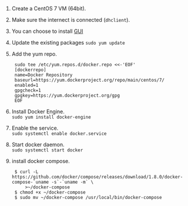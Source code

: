 1. Create a CentOS 7 VM (64bit).
2. Make sure the internect is connected (`dhclient`).
3. You can choose to install [GUI](http://unix.stackexchange.com/questions/181503/how-to-install-desktop-environments-on-centos-7)
4. Update the existing packages
  `sudo yum update`  
5. Add the yum repo.
        
        sudo tee /etc/yum.repos.d/docker.repo <<-'EOF'  
        [dockerrepo]  
        name=Docker Repository  
        baseurl=https://yum.dockerproject.org/repo/main/centos/7/  
        enabled=1  
        gpgcheck=1  
        gpgkey=https://yum.dockerproject.org/gpg  
        EOF

6. Install Docker Engine.  
  `sudo yum install docker-engine`
  
7. Enable the service.  
  `sudo systemctl enable docker.service`
  
8. Start docker daemon.  
  `sudo systemctl start docker`
  
9. install docker compose.

        $ curl -L https://github.com/docker/compose/releases/download/1.8.0/docker-compose-`uname -s`-`uname -m` \
            >~/docker-compose  
        $ chmod +x ~/docker-compose  
        $ sudo mv ~/docker-compose /usr/local/bin/docker-compose  
  
